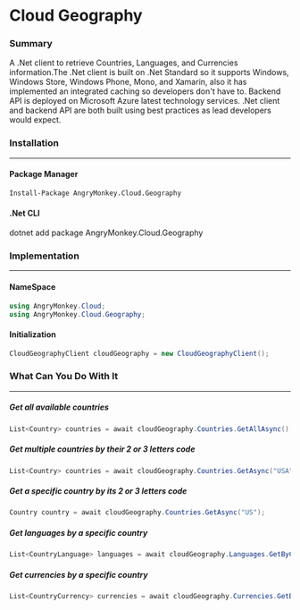 # Cloud Geography


### Summary<a name="Describtion"></a>
A .Net client to retrieve Countries, Languages, and Currencies information.The .Net client is built on .Net Standard so it supports Windows, Windows Store, Windows Phone, Mono, and Xamarin, also it has implemented an integrated caching so developers don't have to. Backend API is deployed on Microsoft Azure latest technology services. .Net client and backend API are both built using best practices as lead developers would expect.

### Installation<a name="Installation"></a>

------------

#### Package Manager<a name="Package Manager"></a>

```batch
Install-Package AngryMonkey.Cloud.Geography
```

#### .Net CLI<a name=".Net CLI"></a>

dotnet add package AngryMonkey.Cloud.Geography 

### Implementation<a name="Implementation"></a>

------------


#### NameSpace<a name="NameSpace"></a>

```cs     
using AngryMonkey.Cloud;
using AngryMonkey.Cloud.Geography;
```

#### Initialization<a name="Initialization"></a>
```cs
CloudGeographyClient cloudGeography = new CloudGeographyClient();
```
### What Can You Do With It<a name="What Can You Do With It"></a>

------------

##### Get all available countries<a name="Get all available countries"></a>
```cs
List<Country> countries = await cloudGeography.Countries.GetAllAsync();
```
##### Get multiple countries by their 2 or 3 letters code<a name="Get multiple countries by their 2 or 3 letters code"></a>
```cs
List<Country> countries = await cloudGeography.Countries.GetAsync("USA", "CA");
```
##### Get a specific country by its 2 or 3 letters code<a name="Get a specific country by its 2 or 3 letters code"></a>
```cs
Country country = await cloudGeography.Countries.GetAsync("US");
```
##### Get languages by a specific country<a name="Get languages by a specific country"></a>
```cs
List<CountryLanguage> languages = await cloudGeography.Languages.GetByCountryAsync("USA");
```
##### Get currencies by a specific country<a name="Get currencies by a specific country"></a>
```cs
List<CountryCurrency> currencies = await cloudGeography.Currencies.GetByCountryAsync("USA");
```
